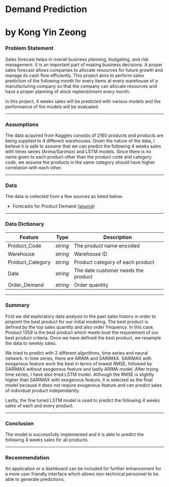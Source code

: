 # Demand Prediction
# by Kong Yin Zeong


### Problem Statement

Sales forecast helps in overall business planning, budgeting, and risk management. It is an important part of making business decisions. A proper sales forecast allows companies to allocate resources for future growth and manage its cash flow efficiently. This project aims to perform sales prediction of the following month for every items at every warehouse of a manufacturing company so that the company can allocate resources and have a proper planning of stock replenishment every month.

In this project, 4 weeks sales will be predicted with various models and the performance of the models will be evaluated. 

---

### Assumptions

The data acquired from Kaggles consists of 2160 products and products are being supplied to 4 different warehouses. Given the nature of the data, I believe it is safe to assume that we can predict the following 4 weeks sales with times series (Arima/Sarimax) and LSTM models. Since there is no name given to each product other than the product code and category code, we assume the products in the same category should have higher correlation with each other.

---

### Data

The data is collected from a few sources as listed below.

* Forecasts for Product Demand ([source](https://www.kaggle.com/datasets/felixzhao/productdemandforecasting?select=Historical+Product+Demand.csv))

---

### Data Dictionary

|Feature|Type|Description|
|---|---|---|
|Product_Code|*string*|The product name encoded|
|Warehouse|*string*|Warehouse ID|
|Product_Category|*string*|Product category of each product|
|Date|*string*|The date customer needs the product|
|Order_Demand|*string*|Order quantity|

---

### Summary

First we did exploratory data analysis to the past sales history in order to pinpoint the best product for our initial modeling. The best product is defined by the top sales quantity and also order frequency. In this case, Product 1359 is the best product which meets bost the requirement of our best product criteria. Once we have defined the best product, we resample the data to weekly sales.

We tried to predict with 2 different algorithms, time series and neural network. In time series, there are ARIMA and SARIMAX. SARIMAX with exogenous feature work the best in terms of lowest RMSE, followed by SARIMAX without exogenous feature and lastly ARIMA model. After trying time series, I have also tried LSTM model. Although the RMSE is slightly higher than SARIMAX with exogenous feature, it is selected as the final model because it does not require exogenous feature and can predict sales of individual product independantly.

Lastly, the fine tuned LSTM model is used to predict the following 4 weeks sales of each and every product.

---

### Conclusion

The model is successfully implemented and it is able to predict the following 4 weeks sales for all products.

---

### Recommendation

An application or a dashboard can be included for further enhancement for a more user friendly interface which allows non-technical personnel to be able to generate predictions.
